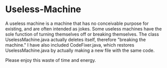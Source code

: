 # Useless-Machine

A useless machine is a machine that has no conceivable purpose for existing, and are often intended as jokes. Some useless machines have the sole function of turning themselves off or breaking themselves. The class UselessMachine.java actually deletes itself, therefore "breaking the machine." I have also included CodeFixer.java, which restores UselessMachine.java by actually making a new file with the same code.

Please enjoy this waste of time and energy.

